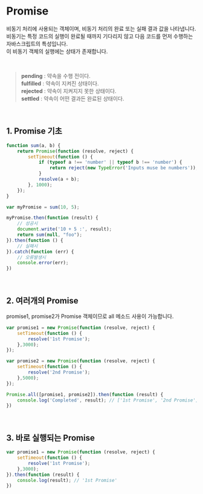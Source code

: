 # Promise

비동기 처리에 사용되는 객체이며, 비동기 처리의 완료 또는 실패 결과 값을 나타냅니다.
비동기는 특정 코드의 실행이 완료될 때까지 기다리지 않고 다음 코드를 먼저 수행하는 자바스크립트의 특성입니다. <br>
이 비동기 객체의 실행에는 상태가 존재합니다.

<br>

> **pending** : 약속을 수행 전이다. <br>
> **fulfilled** : 약속이 지켜진 상태이다. <br>
> **rejected** : 약속이 지켜지지 못한 상태이다. <br>
> **settled** : 약속이 어떤 결과든 완료된 상태이다.
 
 <br>

## 1. Promise 기초

```javascript
function sum(a, b) {
	return Promise(function (resolve, reject) {
	    setTimeout(function () {
	        if (typeof a !== 'number' || typeof b !== 'number') {
	            return reject(new TypeError('Inputs muse be numbers'));
            }
            resolve(a + b);           
        }, 1000);
    });
}

var myPromise = sum(10, 5);

myPromise.then(function (result) {
    // 성공시
    document.write('10 + 5 :', result);
    return sum(null, "foo");
}).then(function () { 
    // 실패시
}).catch(function (err) {
    // 오류발생시
    console.error(err);
})
```

<br>

## 2. 여러개의 Promise

promise1, promise2가 Promise 객체이므로 all 메소드 사용이 가능합니다.


```javascript
var promise1 = new Promise(function (resolve, reject) {
    setTimeout(function () {
        resolve('1st Promise');
    },3000);
});

var promise2 = new Promise(function (resolve, reject) {
    setTimeout(function () {
        resolve('2nd Promise');
    },5000);
});

Promise.all([promise1, promise2]).then(function (result) {
    console.log('Completed', result); // ['1st Promise', '2nd Promise'] 
})
```

<br>

## 3. 바로 실행되는 Promise

```javascript
var promise1 = new Promise(function (resolve, reject) {
    setTimeout(function () {
        resolve('1st Promise');
    },3000);
}).then(function (result) {
    console.log(result); // '1st Promise'
})
```